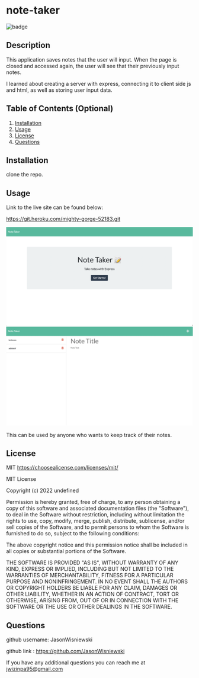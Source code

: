 # note-taker
![badge](https://img.shields.io/badge/MIT-License-red)

## Description
This application saves notes that the user will input.  When the page is closed and accessed again, the user will see that their previously input notes. 

I learned about creating a server with express, connecting it to client side js and html, as well as storing user input data.

## Table of Contents (Optional)
1. [Installation](#installation)<br>
2. [Usage](#usage)<br>
3. [License](#license)<br>
4. [Questions](#questions)<br>

## Installation
clone the repo.

## Usage

Link to the live site can be found below:

https://git.heroku.com/mighty-gorge-52183.git


![screenshot](./public/assets/images/screen-shot.png)
![screenshot](./public/assets/images/screen-shot2.png)

This can be used by anyone who wants to keep track of their notes.

## License
MIT
https://choosealicense.com/licenses/mit/

MIT License

Copyright (c) 2022 undefined

Permission is hereby granted, free of charge, to any person obtaining a copy
of this software and associated documentation files (the "Software"), to deal
in the Software without restriction, including without limitation the rights
to use, copy, modify, merge, publish, distribute, sublicense, and/or sell
copies of the Software, and to permit persons to whom the Software is
furnished to do so, subject to the following conditions:

The above copyright notice and this permission notice shall be included in all
copies or substantial portions of the Software.

THE SOFTWARE IS PROVIDED "AS IS", WITHOUT WARRANTY OF ANY KIND, EXPRESS OR
IMPLIED, INCLUDING BUT NOT LIMITED TO THE WARRANTIES OF MERCHANTABILITY,
FITNESS FOR A PARTICULAR PURPOSE AND NONINFRINGEMENT. IN NO EVENT SHALL THE
AUTHORS OR COPYRIGHT HOLDERS BE LIABLE FOR ANY CLAIM, DAMAGES OR OTHER
LIABILITY, WHETHER IN AN ACTION OF CONTRACT, TORT OR OTHERWISE, ARISING FROM,
OUT OF OR IN CONNECTION WITH THE SOFTWARE OR THE USE OR OTHER DEALINGS IN THE
SOFTWARE.

## Questions
github username: JasonWisniewski

github link : https://github.com/JasonWisniewski

If you have any additional questions you can reach me at jwizinpa95@gmail.com
